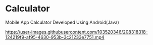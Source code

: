 # Calculator
Mobile App Calculator 
Developed Using Android(Java)

https://user-images.githubusercontent.com/103520346/208318318-124219f9-af95-4630-953b-3c21233e7751.mp4

